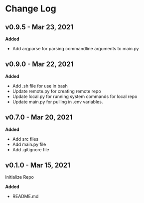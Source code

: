 # Change Log

## v0.9.5 - Mar 23, 2021
**Added**
- Add argparse for parsing commandline arguments to main.py

## v0.9.0 - Mar 22, 2021
**Added**
- Add .sh file for use in bash
- Update remote.py for creating remote repo
- Update local.py for running system commands for local repo
- Update main.py for pulling in .env variables.

## v0.7.0 - Mar 20, 2021
**Added**
- Add src files
- Add main.py file
- Add .gitignore file

## v0.1.0 - Mar 15, 2021
Initialize Repo

**Added**
- README.md
